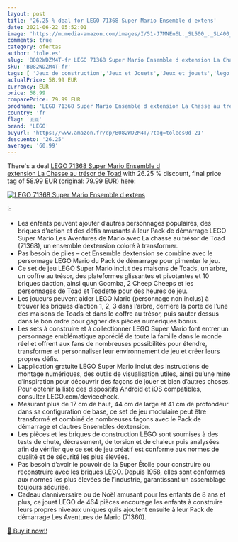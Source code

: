 ```yaml
---
layout: post
title: '26.25 % deal for LEGO 71368 Super Mario Ensemble d extens'
date: 2021-06-22 05:52:01
image: 'https://m.media-amazon.com/images/I/51-J7MNEn6L._SL500_._SL400_.jpg'
comments: true
category: ofertas
author: 'tole.es'
slug: 'B082WDZM4T-fr LEGO 71368 Super Mario Ensemble d extension La Chasse au...'
sku: 'B082WDZM4T-fr'
tags: [ 'Jeux de construction','Jeux et Jouets','Jeux et jouets','lego', ]
actualPrice: 58.99 EUR
currency: EUR
price: 58.99
comparePrice: 79.99 EUR
prodname: 'LEGO 71368 Super Mario Ensemble d extension La Chasse au trésor de Toad'
country: 'fr'
flag: '🇫🇷'
brand: 'LEGO'
buyurl: 'https://www.amazon.fr/dp/B082WDZM4T/?tag=tolees0d-21'
descuento: '26.25'
average: '60.99'
---
```


There's a deal [LEGO 71368 Super Mario Ensemble d extension La Chasse au trésor de Toad](https://www.amazon.fr/dp/B082WDZM4T/?tag=tolees0d-21)  with  26.25 % discount, final price tag of  58.99 EUR (original: 79.99 EUR) here:

[![LEGO 71368 Super Mario Ensemble d extens](https://m.media-amazon.com/images/I/51-J7MNEn6L._SL500_._SL400_.jpg)](https://www.amazon.fr/dp/B082WDZM4T/?tag=tolees0d-21)

ℹ️:

- Les enfants peuvent ajouter d’autres personnages populaires, des briques d’action et des défis amusants à leur Pack de démarrage LEGO Super Mario Les Aventures de Mario avec La chasse au trésor de Toad (71368), un ensemble dextension coloré à transformer.
- Pas besoin de piles – cet Ensemble dextension se combine avec le personnage LEGO Mario du Pack de démarrage pour pimenter le jeu.
- Ce set de jeu LEGO Super Mario inclut des maisons de Toads, un arbre, un coffre au trésor, des plateformes glissantes et pivotantes et 10 briques daction, ainsi quun Goomba, 2 Cheep Cheeps et les personnages de Toad et Toadette pour des heures de jeu.
- Les joueurs peuvent aider LEGO Mario (personnage non inclus) à trouver les briques d’action 1, 2, 3 dans l’arbre, derrière la porte de l’une des maisons de Toads et dans le coffre au trésor, puis sauter dessus dans le bon ordre pour gagner des pièces numériques bonus.
- Les sets à construire et à collectionner LEGO Super Mario font entrer un personnage emblématique apprécié de toute la famille dans le monde réel et offrent aux fans de nombreuses possibilités pour étendre, transformer et personnaliser leur environnement de jeu et créer leurs propres défis.
- Lapplication gratuite LEGO Super Mario inclut des instructions de montage numériques, des outils de visualisation utiles, ainsi qu’une mine d’inspiration pour découvrir des façons de jouer et bien d’autres choses. Pour obtenir la liste des dispositifs Android et iOS compatibles, consulter LEGO.com/devicecheck.
- Mesurant plus de 17 cm de haut, 44 cm de large et 41 cm de profondeur dans sa configuration de base, ce set de jeu modulaire peut être transformé et combiné de nombreuses façons avec le Pack de démarrage et dautres Ensembles dextension.
- Les pièces et les briques de construction LEGO sont soumises à des tests de chute, décrasement, de torsion et de chaleur puis analysées afin de vérifier que ce set de jeu créatif est conforme aux normes de qualité et de sécurité les plus élevées.
- Pas besoin d’avoir le pouvoir de la Super Étoile pour construire ou reconstruire avec les briques LEGO. Depuis 1958, elles sont conformes aux normes les plus élevées de l’industrie, garantissant un assemblage toujours sécurisé.
- Cadeau danniversaire ou de Noël amusant pour les enfants de 8 ans et plus, ce jouet LEGO de 464 pièces encourage les enfants à construire leurs propres niveaux uniques quils ajoutent ensuite à leur Pack de démarrage Les Aventures de Mario (71360).

[🛒 Buy it now!!](https://www.amazon.fr/dp/B082WDZM4T/?tag=tolees0d-21)
